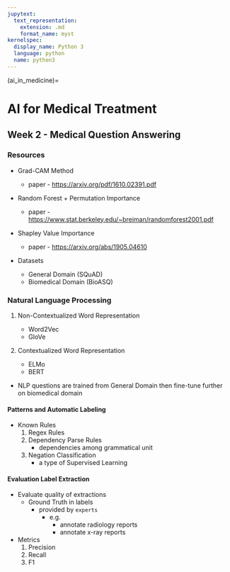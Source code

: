 ```yaml
---
jupytext:
  text_representation:
    extension: .md
    format_name: myst
kernelspec:
  display_name: Python 3
  language: python
  name: python3
---
```

(ai_in_medicine)=

# AI for Medical Treatment #

## Week 2 - Medical Question Answering 

### Resources

- Grad-CAM Method
    - paper - https://arxiv.org/pdf/1610.02391.pdf
    
- Random Forest + Permutation Importance 
    - paper - https://www.stat.berkeley.edu/~breiman/randomforest2001.pdf

- Shapley Value Importance
    - paper - https://arxiv.org/abs/1905.04610
    
- Datasets
    - General Domain (SQuAD)
    - Biomedical Domain (BioASQ)

### Natural Language Processing
1. Non-Contextualized Word Representation
    - Word2Vec
    - GloVe
    
1. Contextualized Word Representation
    - ELMo
    - BERT
    
- NLP questions are trained from General Domain then fine-tune further on biomedical domain

#### Patterns and Automatic Labeling
- Known Rules
    1. Regex Rules
    1. Dependency Parse Rules
        - dependencies among grammatical unit
    1. Negation Classification
        - a type of Supervised Learning
        
#### Evaluation Label Extraction
- Evaluate quality of extractions
    - Ground Truth in labels 
        - provided by `experts`
            - e.g. 
                - annotate radiology reports 
                - annotate x-ray reports
- Metrics
    1. Precision
    1. Recall 
    1. F1 
    